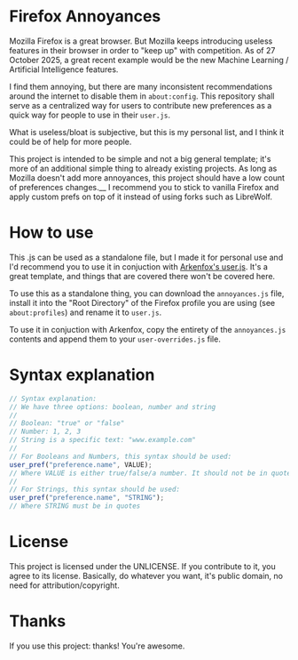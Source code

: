 # Firefox Annoyances
Mozilla Firefox is a great browser. But Mozilla keeps introducing useless features in their browser in order to "keep up" with competition. As of 27 October 2025, a great recent example would be the new Machine Learning / Artificial Intelligence features.

I find them annoying, but there are many inconsistent recommendations around the internet to disable them in `about:config`. This repository shall serve as a centralized way for users to contribute new preferences as a quick way for people to use in their `user.js`.

What is useless/bloat is subjective, but this is my personal list, and I think it could be of help for more people.

This project is intended to be simple and not a big general template; it's more of an additional simple thing to already existing projects. As long as Mozilla doesn't add more annoyances, this project should have a low count of preferences changes.__
I recommend you to stick to vanilla Firefox and apply custom prefs on top of it instead of using forks such as LibreWolf.

# How to use
This .js can be used as a standalone file, but I made it for personal use and I'd recommend you to use it in conjuction with [Arkenfox's user.js](https://github.com/arkenfox/user.js). It's a great template, and things that are covered there won't be covered here.

To use this as a standalone thing, you can download the `annoyances.js` file, install it into the "Root Directory" of the Firefox profile you are using (see `about:profiles`) and rename it to `user.js`.

To use it in conjuction with Arkenfox, copy the entirety of the `annoyances.js` contents and append them to your `user-overrides.js` file.

# Syntax explanation
```javascript
// Syntax explanation:
// We have three options: boolean, number and string
//
// Boolean: "true" or "false"
// Number: 1, 2, 3
// String is a specific text: "www.example.com"
//
// For Booleans and Numbers, this syntax should be used:
user_pref("preference.name", VALUE);
// Where VALUE is either true/false/a number. It should not be in quotes, unless the preference accepts multiple VALUEs.
//
// For Strings, this syntax should be used:
user_pref("preference.name", "STRING");
// Where STRING must be in quotes
```

# License
This project is licensed under the UNLICENSE. If you contribute to it, you agree to its license. Basically, do whatever you want, it's public domain, no need for attribution/copyright.

# Thanks
If you use this project: thanks! You're awesome.
